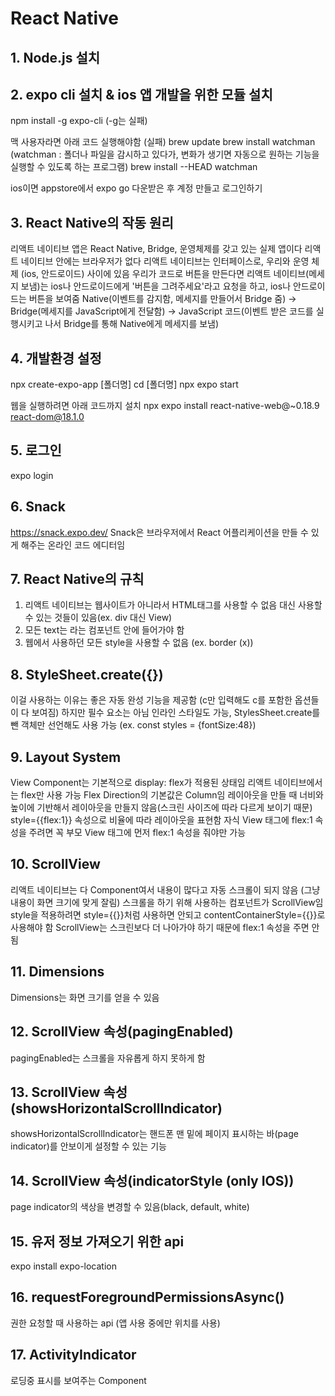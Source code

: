 # React Native

## 1. Node.js 설치

## 2. expo cli 설치 & ios 앱 개발을 위한 모듈 설치

npm install -g expo-cli (-g는 실패)

맥 사용자라면 아래 코드 실행해야함 (실패)
brew update
brew install watchman (watchman : 폴더나 파일을 감시하고 있다가, 변화가 생기면 자동으로 원하는 기능을 실행할 수 있도록 하는 프로그램)
brew install --HEAD watchman

ios이면 appstore에서 expo go 다운받은 후 계정 만들고 로그인하기

## 3. React Native의 작동 원리

리액트 네이티브 앱은 React Native, Bridge, 운영체제를 갖고 있는 실제 앱이다
리액트 네이티브 안에는 브라우저가 없다
리액트 네이티브는 인터페이스로, 우리와 운영 체제 (ios, 안드로이드) 사이에 있음
우리가 코드로 버튼을 만든다면 리액트 네이티브(메세지 보냄)는 ios나 안드로이드에게 '버튼을 그려주세요'라고 요청을 하고, ios나 안드로이드는 버튼을 보여줌
Native(이벤트를 감지함, 메세지를 만들어서 Bridge 줌) -> Bridge(메세지를 JavaScript에게 전달함) -> JavaScript 코드(이벤트 받은 코드를 실행시키고 나서 Bridge를 통해 Native에게 메세지를 보냄)

## 4. 개발환경 설정

npx create-expo-app [폴더명]
cd [폴더명]
npx expo start

웹을 실행하려면 아래 코드까지 설치
npx expo install react-native-web@~0.18.9 react-dom@18.1.0

## 5. 로그인

expo login

## 6. Snack

https://snack.expo.dev/
Snack은 브라우저에서 React 어플리케이션을 만들 수 있게 해주는 온라인 코드 에디터임

## 7. React Native의 규칙

1. 리액트 네이티브는 웹사이트가 아니라서 HTML태그를 사용할 수 없음
   대신 사용할 수 있는 것들이 있음(ex. div 대신 View)
2. 모든 text는 <Text>라는 컴포넌트 안에 들어가야 함
3. 웹에서 사용하던 모든 style을 사용할 수 없음 (ex. border (x))

## 8. StyleSheet.create({})

이걸 사용하는 이유는 좋은 자동 완성 기능을 제공함 (c만 입력해도 c를 포함한 옵션들이 다 보여짐)
하지만 필수 요소는 아님
인라인 스타일도 가능, StylesSheet.create를 뺀 객체만 선언해도 사용 가능 (ex. const styles = {fontSize:48})

## 9. Layout System

View Component는 기본적으로 display: flex가 적용된 상태임
리액트 네이티브에서는 flex만 사용 가능
Flex Direction의 기본값은 Column임
레이아웃을 만들 때 너비와 높이에 기반해서 레이아웃을 만들지 않음(스크린 사이즈에 따라 다르게 보이기 때문)
style={{flex:1}} 속성으로 비율에 따라 레이아웃을 표현함
자식 View 태그에 flex:1 속성을 주려면 꼭 부모 View 태그에 먼저 flex:1 속성을 줘야만 가능

## 10. ScrollView

리액트 네이티브는 다 Component여서 내용이 많다고 자동 스크롤이 되지 않음 (그냥 내용이 화면 크기에 맞게 잘림)
스크롤을 하기 위해 사용하는 컴포넌트가 ScrollView임
style을 적용하려면 style={{}}처럼 사용하면 안되고 contentContainerStyle={{}}로 사용해야 함
ScrollView는 스크린보다 더 나아가야 하기 때문에 flex:1 속성을 주면 안됨

## 11. Dimensions

Dimensions는 화면 크기를 얻을 수 있음

## 12. ScrollView 속성(pagingEnabled)

pagingEnabled는 스크롤을 자유롭게 하지 못하게 함

## 13. ScrollView 속성(showsHorizontalScrollIndicator)

showsHorizontalScrollIndicator는 핸드폰 맨 밑에 페이지 표시하는 바(page indicator)를 안보이게 설정할 수 있는 기능

## 14. ScrollView 속성(indicatorStyle (only IOS))

page indicator의 색상을 변경할 수 있음(black, default, white)

## 15. 유저 정보 가져오기 위한 api

expo install expo-location

## 16. requestForegroundPermissionsAsync()

권한 요청할 때 사용하는 api (앱 사용 중에만 위치를 사용)

## 17. ActivityIndicator

로딩중 표시를 보여주는 Component
